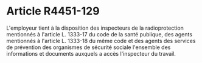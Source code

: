 # Article R4451-129

L'employeur tient à la disposition des inspecteurs de la radioprotection mentionnés à l'article L. 1333-17 du code de la santé publique, des agents mentionnés à l'article L. 1333-18 du même code et des agents des services de prévention des organismes de sécurité sociale l'ensemble des informations et documents auxquels a accès l'inspecteur du travail.